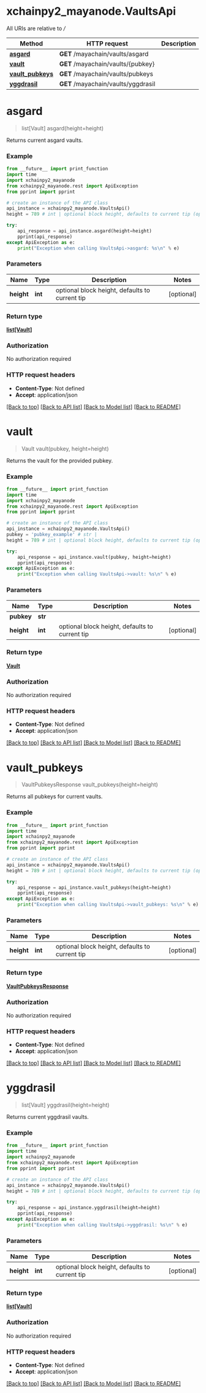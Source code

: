 # xchainpy2_mayanode.VaultsApi

All URIs are relative to */*

Method | HTTP request | Description
------------- | ------------- | -------------
[**asgard**](VaultsApi.md#asgard) | **GET** /mayachain/vaults/asgard | 
[**vault**](VaultsApi.md#vault) | **GET** /mayachain/vaults/{pubkey} | 
[**vault_pubkeys**](VaultsApi.md#vault_pubkeys) | **GET** /mayachain/vaults/pubkeys | 
[**yggdrasil**](VaultsApi.md#yggdrasil) | **GET** /mayachain/vaults/yggdrasil | 

# **asgard**
> list[Vault] asgard(height=height)



Returns current asgard vaults.

### Example
```python
from __future__ import print_function
import time
import xchainpy2_mayanode
from xchainpy2_mayanode.rest import ApiException
from pprint import pprint

# create an instance of the API class
api_instance = xchainpy2_mayanode.VaultsApi()
height = 789 # int | optional block height, defaults to current tip (optional)

try:
    api_response = api_instance.asgard(height=height)
    pprint(api_response)
except ApiException as e:
    print("Exception when calling VaultsApi->asgard: %s\n" % e)
```

### Parameters

Name | Type | Description  | Notes
------------- | ------------- | ------------- | -------------
 **height** | **int**| optional block height, defaults to current tip | [optional] 

### Return type

[**list[Vault]**](Vault.md)

### Authorization

No authorization required

### HTTP request headers

 - **Content-Type**: Not defined
 - **Accept**: application/json

[[Back to top]](#) [[Back to API list]](../README.md#documentation-for-api-endpoints) [[Back to Model list]](../README.md#documentation-for-models) [[Back to README]](../README.md)

# **vault**
> Vault vault(pubkey, height=height)



Returns the vault for the provided pubkey.

### Example
```python
from __future__ import print_function
import time
import xchainpy2_mayanode
from xchainpy2_mayanode.rest import ApiException
from pprint import pprint

# create an instance of the API class
api_instance = xchainpy2_mayanode.VaultsApi()
pubkey = 'pubkey_example' # str | 
height = 789 # int | optional block height, defaults to current tip (optional)

try:
    api_response = api_instance.vault(pubkey, height=height)
    pprint(api_response)
except ApiException as e:
    print("Exception when calling VaultsApi->vault: %s\n" % e)
```

### Parameters

Name | Type | Description  | Notes
------------- | ------------- | ------------- | -------------
 **pubkey** | **str**|  | 
 **height** | **int**| optional block height, defaults to current tip | [optional] 

### Return type

[**Vault**](Vault.md)

### Authorization

No authorization required

### HTTP request headers

 - **Content-Type**: Not defined
 - **Accept**: application/json

[[Back to top]](#) [[Back to API list]](../README.md#documentation-for-api-endpoints) [[Back to Model list]](../README.md#documentation-for-models) [[Back to README]](../README.md)

# **vault_pubkeys**
> VaultPubkeysResponse vault_pubkeys(height=height)



Returns all pubkeys for current vaults.

### Example
```python
from __future__ import print_function
import time
import xchainpy2_mayanode
from xchainpy2_mayanode.rest import ApiException
from pprint import pprint

# create an instance of the API class
api_instance = xchainpy2_mayanode.VaultsApi()
height = 789 # int | optional block height, defaults to current tip (optional)

try:
    api_response = api_instance.vault_pubkeys(height=height)
    pprint(api_response)
except ApiException as e:
    print("Exception when calling VaultsApi->vault_pubkeys: %s\n" % e)
```

### Parameters

Name | Type | Description  | Notes
------------- | ------------- | ------------- | -------------
 **height** | **int**| optional block height, defaults to current tip | [optional] 

### Return type

[**VaultPubkeysResponse**](VaultPubkeysResponse.md)

### Authorization

No authorization required

### HTTP request headers

 - **Content-Type**: Not defined
 - **Accept**: application/json

[[Back to top]](#) [[Back to API list]](../README.md#documentation-for-api-endpoints) [[Back to Model list]](../README.md#documentation-for-models) [[Back to README]](../README.md)

# **yggdrasil**
> list[Vault] yggdrasil(height=height)



Returns current yggdrasil vaults.

### Example
```python
from __future__ import print_function
import time
import xchainpy2_mayanode
from xchainpy2_mayanode.rest import ApiException
from pprint import pprint

# create an instance of the API class
api_instance = xchainpy2_mayanode.VaultsApi()
height = 789 # int | optional block height, defaults to current tip (optional)

try:
    api_response = api_instance.yggdrasil(height=height)
    pprint(api_response)
except ApiException as e:
    print("Exception when calling VaultsApi->yggdrasil: %s\n" % e)
```

### Parameters

Name | Type | Description  | Notes
------------- | ------------- | ------------- | -------------
 **height** | **int**| optional block height, defaults to current tip | [optional] 

### Return type

[**list[Vault]**](Vault.md)

### Authorization

No authorization required

### HTTP request headers

 - **Content-Type**: Not defined
 - **Accept**: application/json

[[Back to top]](#) [[Back to API list]](../README.md#documentation-for-api-endpoints) [[Back to Model list]](../README.md#documentation-for-models) [[Back to README]](../README.md)

